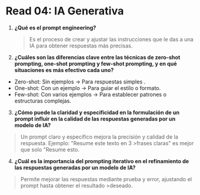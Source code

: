 # Read 04: IA Generativa

1. **¿Qué es el prompt engineering?**
      >Es el proceso de crear y ajustar las instrucciones que le das a una IA para obtener respuestas más precisas.

2. **¿Cuáles son las diferencias clave entre las técnicas de zero-shot prompting, one-shot prompting y few-shot prompting, y en qué situaciones es más efectivo cada uno?**
 - Zero-shot: Sin ejemplos → Para respuestas simples .
 - One-shot: Con un ejemplo → Para guiar el estilo o formato.
 - Few-shot: Con varios ejemplos → Para establecer patrones o estructuras complejas.
 

3. **¿Cómo puede la claridad y especificidad en la formulación de un prompt influir en la calidad de las respuestas generadas por un modelo de IA?**
>Un prompt claro y específico mejora la precisión y calidad de la respuesta. Ejemplo: "Resume este texto en 3 >frases claras" es mejor que solo "Resume esto.

4. **¿Cuál es la importancia del prompting iterativo en el refinamiento de las respuestas generadas por un modelo de IA?**
> Permite mejorar las respuestas mediante prueba y error, ajustando el prompt hasta obtener el resultado >deseado.